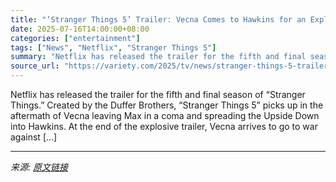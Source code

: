 ```yaml
---
title: "‘Stranger Things 5’ Trailer: Vecna Comes to Hawkins for an Explosive Battle in Final Season of Netflix’s Blockbuster Series"
date: 2025-07-16T14:00:00+08:00
categories: ["entertainment"]
tags: ["News", "Netflix", "Stranger Things 5"]
summary: "Netflix has released the trailer for the fifth and final season of &#8220;Stranger Things.&#8221; Created by the Duffer Brothers, &#8220;Stranger Things 5&#8221; picks up in the aftermath of Vecna lea"
source_url: "https://variety.com/2025/tv/news/stranger-things-5-trailer-vecna-netflix-final-season-1236442913/"
---
```


Netflix has released the trailer for the fifth and final season of &#8220;Stranger Things.&#8221; Created by the Duffer Brothers, &#8220;Stranger Things 5&#8221; picks up in the aftermath of Vecna leaving Max in a coma and spreading the Upside Down into Hawkins. At the end of the explosive trailer, Vecna arrives to go to war against [&#8230;]

---

*来源: [原文链接](https://variety.com/2025/tv/news/stranger-things-5-trailer-vecna-netflix-final-season-1236442913/)*
